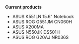 **Current products**

* ASUS K551LN 15.6" Notebook
* ASUS ROG G551JM CN060H
* ASUS X200MA
* ASUS N550JK DS501H
* ASUS ROG G20AJ NR036S
